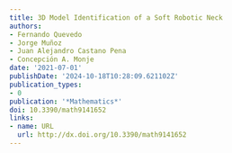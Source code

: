 ```yaml
---
title: 3D Model Identification of a Soft Robotic Neck
authors:
- Fernando Quevedo
- Jorge Muñoz
- Juan Alejandro Castano Pena
- Concepción A. Monje
date: '2021-07-01'
publishDate: '2024-10-18T10:28:09.621102Z'
publication_types:
- 0
publication: '*Mathematics*'
doi: 10.3390/math9141652
links:
- name: URL
  url: http://dx.doi.org/10.3390/math9141652
---
```

